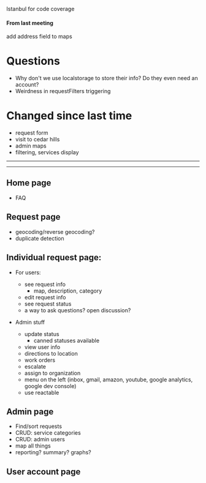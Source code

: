 Istanbul for code coverage

#### From last meeting
add address field to maps

# Questions

- Why don't we use localstorage to store their info? Do they even need an account?
- Weirdness in requestFilters triggering


# Changed since last time
- request form
- visit to cedar hills
- admin maps
- filtering, services display


------------------
------------------

## Home page
- FAQ

## Request page
- geocoding/reverse geocoding?
- duplicate detection

## Individual request page:
- For users:
    + see request info
        * map, description, category
    + edit request info
    + see request status
    + a way to ask questions? open discussion? 

- Admin stuff  
    + update status
        * canned statuses available
    + view user info
    + directions to location
    + work orders
    + escalate
    + assign to organization
    + menu on the left (inbox, gmail, amazon, youtube, google analytics, google dev console)
    + use reactable

## Admin page
- Find/sort requests
- CRUD: service categories
- CRUD: admin users
- map all things
- reporting? summary? graphs?

## User account page
